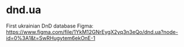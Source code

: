 # dnd.ua
First ukrainian DnD database
Figma: https://www.figma.com/file/1YkM12GNrEygX2yq3n3eQo/dnd.ua?node-id=0%3A1&t=SwRHugytem6ekOnE-1
